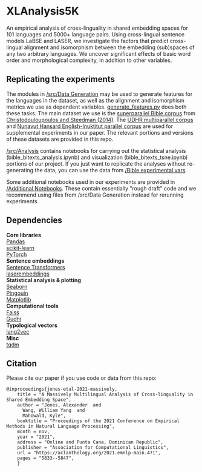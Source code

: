 # XLAnalysis5K
An empirical analysis of cross-linguality in shared embedding spaces for 101 languages and 5000+ language pairs. Using cross-lingual sentence models LaBSE and LASER, we investigate the factors that predict cross-lingual alignment and isomorphism between the embedding (sub)spaces of any two arbitrary languages. We uncover significant effects of basic word order and morphological complexity, in addition to other variables.

## Replicating the experiments
The modules in [/src/Data Generation](https://github.com/AlexJonesNLP/XLAnalysis5K/tree/main/src/Data%20Generation) may be used to generate features for the languages in the dataset, as well as the alignment and isomorphism metrics we use as dependent variables. [generate_features.py](https://github.com/AlexJonesNLP/XLAnalysis5K/blob/main/src/Data%20Generation/generate_features.py) does both these tasks. The main dataset we use is the [superparallel Bible corpus](https://christos-c.com/bible/) from [Christodouloupoulos and Steedman (2014)](https://doi.org/10.1007/s10579-014-9287-y). The [UDHR multiparallel corpus](http://research.ics.aalto.fi/cog/data/udhr/) and [Nunavut Hansard English-Inuktitut parallel corpus](https://nrc-digital-repository.canada.ca/eng/view/object/?id=c7e34fa7-7629-43c2-bd6d-19b32bf64f60) are used for supplemental experiments in our paper. The relevant portions and versions of these datasets are provided in this repo.

[/src/Analysis](https://github.com/AlexJonesNLP/XLAnalysis5K/tree/main/src/Analysis) contains notebooks for carrying out the statistical analysis (bible_bitexts_analysis.ipynb) and visualization (bible_bitexts_tsne.ipynb) portions of our project. If you just want to replicate the analyses without re-generating the data, you can use the data from [/Bible experimental vars](https://github.com/AlexJonesNLP/XLAnalysis5K/tree/main/Bible%20experimental%20vars). 

Some additional notebooks used in our experiments are provided in [/Additional Notebooks](https://github.com/AlexJonesNLP/XLAnalysis5K/tree/main/Additional%20Notebooks). These contain essentially "rough draft" code and we recommend using files from /src/Data Generation instead for rerunning experiments.

## Dependencies 

**Core libraries** \
[Pandas](https://pandas.pydata.org/pandas-docs/stable/getting_started/install.html) \
[scikit-learn](https://scikit-learn.org/stable/install.html) \
[PyTorch](https://pytorch.org) \
**Sentence embeddings** \
[Sentence Transformers](https://www.sbert.net) \
[laserembeddings](https://pypi.org/project/laserembeddings/) \
**Statistical analysis \& plotting** \
[Seaborn](https://seaborn.pydata.org/installing.html) \
[Pingouin](https://pingouin-stats.org) \
[Matplotlib](https://matplotlib.org/stable/users/installing.html) \
**Computational tools** \
[Faiss](https://github.com/facebookresearch/faiss) \
[Gudhi](http://gudhi.gforge.inria.fr/python/latest/installation.html) \
**Typological vectors** \
[lang2vec](https://pypi.org/project/lang2vec/) \
**Misc** \
[tqdm](https://pypi.org/project/tqdm/)

## Citation

Please cite our paper if you use code or data from this repo:

```
@inproceedings{jones-etal-2021-massively,
    title = "A Massively Multilingual Analysis of Cross-linguality in Shared Embedding Space",
    author = "Jones, Alexander  and
      Wang, William Yang  and
      Mahowald, Kyle",
    booktitle = "Proceedings of the 2021 Conference on Empirical Methods in Natural Language Processing",
    month = nov,
    year = "2021",
    address = "Online and Punta Cana, Dominican Republic",
    publisher = "Association for Computational Linguistics",
    url = "https://aclanthology.org/2021.emnlp-main.471",
    pages = "5833--5847",
    }
```
